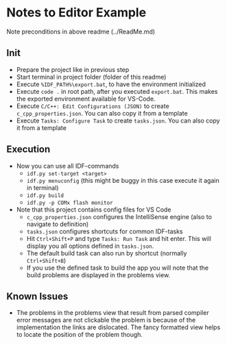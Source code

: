 # Notes to Editor Example
Note preconditions in above readme (../ReadMe.md)

## Init
- Prepare the project like in previous step
- Start terminal in project folder (folder of this readme)
- Execute `%IDF_PATH%\export.bat`, to have the environment initialized
- Execute `code .` in root path, after you executed `export.bat`. This makes the exported environment available for VS-Code.
- Execute `C/C++: Edit Configurations (JSON)` to create `c_cpp_properties.json`. You can also copy it from a template
- Execute `Tasks: Configure Task` to create `tasks.json`. You can also copy it from a template

## Execution
- Now you can use all IDF-commands
	- `idf.py set-target <target>`
	- `idf.py menuconfig` (this might be buggy in this case execute it again in terminal)
	- `idf.py build`
	- `idf.py -p COMx flash monitor`
- Note that this project contains config files for VS Code 
	- `c_cpp_properties.json` configures the IntelliSense engine (also to navigate to definition)
	- `tasks.json` configures shortcuts for common IDF-tasks
	- Hit `Ctrl+Shift+P` and type `Tasks: Run Task` and hit enter. This will display you all options defined in `tasks.json`.
	- The default build task can also run by shortcut (normally `Ctrl+Shift+B`)
	- If you use the defined task to build the app you will note that the build problems are displayed in the problems view.

## Known Issues
- The problems in the problems view that result from parsed compiler error messages are not clickable the problem is because of the implementation the  links are dislocated. The fancy formatted view helps to locate the position of the problem though. 
